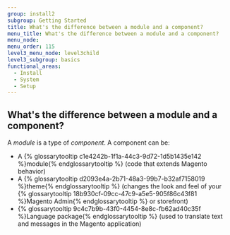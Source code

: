 ```yaml
---
group: install2
subgroup: Getting Started
title: What's the difference between a module and a component?
menu_title: What's the difference between a module and a component?
menu_node:
menu_order: 115
level3_menu_node: level3child
level3_subgroup: basics
functional_areas:
  - Install
  - System
  - Setup
---
```

 
## What's the difference between a module and a component?

A *module* is a type of *component*. A component can be:

*	A {% glossarytooltip c1e4242b-1f1a-44c3-9d72-1d5b1435e142 %}module{% endglossarytooltip %} (code that extends Magento behavior)
*	A {% glossarytooltip d2093e4a-2b71-48a3-99b7-b32af7158019 %}theme{% endglossarytooltip %} (changes the look and feel of your {% glossarytooltip 18b930cf-09cc-47c9-a5e5-905f86c43f81 %}Magento Admin{% endglossarytooltip %} or storefront)
*	{% glossarytooltip 9c4c7b9b-43f0-4454-8e8c-fb62ad40c35f %}Language package{% endglossarytooltip %} (used to translate text and messages in the Magento application)
